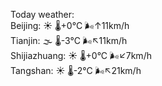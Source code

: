 Today weather:  
Beijing: ☀️   🌡️+0°C 🌬️↑11km/h  
Tianjin: 🌫  🌡️-3°C 🌬️↖11km/h  
Shijiazhuang: ☀️   🌡️+0°C 🌬️↙7km/h  
Tangshan: ☀️   🌡️-2°C 🌬️↖21km/h  
